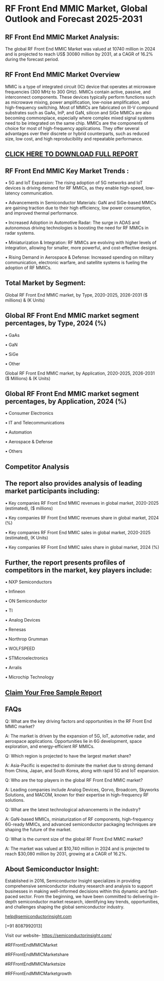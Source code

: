 RF Front End MMIC Market, Global Outlook and Forecast 2025-2031
=
RF Front End MMIC Market Analysis:
-
The global RF Front End MMIC Market was valued at 10740 million in 2024 and is projected to reach US$ 30080 million by 2031, at a CAGR of 16.2% during the forecast period.

RF Front End MMIC Market Overview
-
MMIC is a type of integrated circuit (IC) device that operates at microwave frequencies (300 MHz to 300 GHz). MMICs contain active, passive, and interconnect components. These devices typically perform functions such as microwave mixing, power amplification, low-noise amplification, and high-frequency switching. Most of MMICs are fabricated on III-V compound substrates such as GaAs, InP, and GaN, silicon and SiGe MMICs are also becoming commonplace, especially where complex mixed signal systems need to be integrated on the same chip. MMICs are the components of choice for most of high-frequency applications. They offer several advantages over their discrete or hybrid counterparts, such as reduced size, low cost, and high reproducibility and repeatable performance.

[CLICK HERE TO DOWNLOAD FULL REPORT](https://semiconductorinsight.com/report/rf-front-end-mmic-market/)
-
RF Front End MMIC Key Market Trends  :
-
•	5G and IoT Expansion: The rising adoption of 5G networks and IoT devices is driving demand for RF MMICs, as they enable high-speed, low-latency communication.

•	Advancements in Semiconductor Materials: GaN and SiGe-based MMICs are gaining traction due to their high efficiency, low power consumption, and improved thermal performance.

•	Increased Adoption in Automotive Radar: The surge in ADAS and autonomous driving technologies is boosting the need for RF MMICs in radar systems.

•	Miniaturization & Integration: RF MMICs are evolving with higher levels of integration, allowing for smaller, more powerful, and cost-effective designs.

•	Rising Demand in Aerospace & Defense: Increased spending on military communication, electronic warfare, and satellite systems is fueling the adoption of RF MMICs.

Total Market by Segment:
-
Global RF Front End MMIC market, by Type, 2020-2025, 2026-2031 ($ millions) & (K Units)

Global RF Front End MMIC market segment percentages, by Type, 2024 (%)
-
•	GaAs

•	GaN

•	SiGe

•	Other

Global RF Front End MMIC market, by Application, 2020-2025, 2026-2031 ($ Millions) & (K Units)

Global RF Front End MMIC market segment percentages, by Application, 2024 (%)
-
•	Consumer Electronics

•	IT and Telecommunications

•	Automation

•	Aerospace & Defense

•	Others

Competitor Analysis
-
The report also provides analysis of leading market participants including:
-
•	Key companies RF Front End MMIC revenues in global market, 2020-2025 (estimated), ($ millions)

•	Key companies RF Front End MMIC revenues share in global market, 2024 (%)

•	Key companies RF Front End MMIC sales in global market, 2020-2025 (estimated), (K Units)

•	Key companies RF Front End MMIC sales share in global market, 2024 (%)

Further, the report presents profiles of competitors in the market, key players include:
-
•	NXP Semiconductors

•	Infineon

•	ON Semiconductor

•	TI

•	Analog Devices

•	Renesas

•	Northrop Grumman

•	WOLFSPEED

•	STMicroelectronics

•	Arralis

•	Microchip Technology

[Claim Your Free Sample Report](https://semiconductorinsight.com/report/rf-front-end-mmic-market/)
-
FAQs
-
Q: What are the key driving factors and opportunities in the RF Front End MMIC market?

A: The market is driven by the expansion of 5G, IoT, automotive radar, and aerospace applications. Opportunities lie in 6G development, space exploration, and energy-efficient RF MMICs.

Q: Which region is projected to have the largest market share?

A: Asia-Pacific is expected to dominate the market due to strong demand from China, Japan, and South Korea, along with rapid 5G and IoT expansion.

Q: Who are the top players in the global RF Front End MMIC market?

A: Leading companies include Analog Devices, Qorvo, Broadcom, Skyworks Solutions, and MACOM, known for their expertise in high-frequency RF solutions.

Q: What are the latest technological advancements in the industry?

A: GaN-based MMICs, miniaturization of RF components, high-frequency 6G-ready MMICs, and advanced semiconductor packaging techniques are shaping the future of the market.

Q: What is the current size of the global RF Front End MMIC market?

A: The market was valued at $10,740 million in 2024 and is projected to reach $30,080 million by 2031, growing at a CAGR of 16.2%.

About Semiconductor Insight:
-
Established in 2016, Semiconductor Insight specializes in providing comprehensive semiconductor industry research and analysis to support businesses in making well-informed decisions within this dynamic and fast-paced sector. From the beginning, we have been committed to delivering in-depth semiconductor market research, identifying key trends, opportunities, and challenges shaping the global semiconductor industry.

help@semiconductorinsight.com 

[+91 8087992013]

Visit our website- https://semiconductorinsight.com/ 

#RFFrontEndMMICMarket

#RFFrontEndMMICMarketshare

#RFFrontEndMMICMarketsize

#RFFrontEndMMICMarketgrowth 

